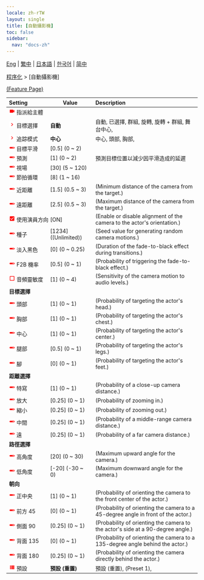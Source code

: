 ```yaml
---
locale: zh-rTW
layout: single
title: [自動攝影機]
toc: false
sidebar:
  nav: "docs-zh"
---
```

[Eng](/dancexr/menu/2025.4/motion/auto_cam) | [繁中](/tw/dancexr/menu/2025.4/motion/auto_cam) | [日本語](/jp/dancexr/menu/2025.4/motion/auto_cam) | [한국어](/kr/dancexr/menu/2025.4/motion/auto_cam) | [简中](/zh/dancexr/menu/2025.4/motion/auto_cam)

[程序化](../menu#程序化) > [自動攝影機]



[(Feature Page)](/dancexr/features/auto_cam.md)

| Setting | Value | Description |
| :--- | --- | :--- |
|<nobr><img src="/images/icon/ic_videocam.png" alt="videocam icon"/> 指派給主體</nobr>|| 
|<nobr><img src="/images/icon/ic_chevron.png" alt="chevron icon"/> 目標選擇</nobr>| **自動** | 自動, 已選擇, 群組, 旋轉, 旋轉 + 群組, 舞台中心,  |
|<nobr><img src="/images/icon/ic_chevron.png" alt="chevron icon"/> 追踪模式</nobr>| **中心** | 中心, 頭部, 胸部,  |
|<nobr><img src="/images/icon/ic_slider.png" alt="slider icon"/> 目標平滑</nobr>| [0.5] (0 ~ 2) | 
|<nobr><img src="/images/icon/ic_slider.png" alt="slider icon"/> 預測</nobr>| [1] (0 ~ 2) | 預測目標位置以減少因平滑造成的延遲
|<nobr><img src="/images/icon/ic_slider.png" alt="slider icon"/> 視場</nobr>| [30] (5 ~ 120) | 
|<nobr><img src="/images/icon/ic_slider.png" alt="slider icon"/> 節拍循環</nobr>| [8] (1 ~ 16) | 
|<nobr><img src="/images/icon/ic_slider.png" alt="slider icon"/> 近距離</nobr>| [1.5] (0.5 ~ 3) | (Minimum distance of the camera from the target.)
|<nobr><img src="/images/icon/ic_slider.png" alt="slider icon"/> 遠距離</nobr>| [2.5] (0.5 ~ 3) | (Maximum distance of the camera from the target.)
|<nobr><img src="/images/icon/ic_check_on.png" alt="check on icon"/> 使用演員方向</nobr>| [ON] | (Enable or disable alignment of the camera to the actor's orientation.)
|<nobr><img src="/images/icon/ic_slider.png" alt="slider icon"/> 種子</nobr>| [1234] ((Unlimited)) | (Seed value for generating random camera motions.)
|<nobr><img src="/images/icon/ic_slider.png" alt="slider icon"/> 淡入黑色</nobr>| [0] (0 ~ 0.25) | (Duration of the fade-to-black effect during transitions.)
|<nobr><img src="/images/icon/ic_slider.png" alt="slider icon"/> F2B 機率</nobr>| [0.5] (0 ~ 1) | (Probability of triggering the fade-to-black effect.)
|<nobr><img src="/images/icon/ic_check_off.png" alt="check off icon"/> 音頻靈敏度</nobr>| [1] (0 ~ 4) | (Sensitivity of the camera motion to audio levels.)
|<nobr> <b>目標選擇</b></nobr>|| 
|<nobr><img src="/images/icon/ic_slider.png" alt="slider icon"/> 頭部</nobr>| [1] (0 ~ 1) | (Probability of targeting the actor's head.)
|<nobr><img src="/images/icon/ic_slider.png" alt="slider icon"/> 胸部</nobr>| [1] (0 ~ 1) | (Probability of targeting the actor's chest.)
|<nobr><img src="/images/icon/ic_slider.png" alt="slider icon"/> 中心</nobr>| [1] (0 ~ 1) | (Probability of targeting the actor's center.)
|<nobr><img src="/images/icon/ic_slider.png" alt="slider icon"/> 腿部</nobr>| [0.5] (0 ~ 1) | (Probability of targeting the actor's legs.)
|<nobr><img src="/images/icon/ic_slider.png" alt="slider icon"/> 腳</nobr>| [0] (0 ~ 1) | (Probability of targeting the actor's feet.)
|<nobr> <b>距離選擇</b></nobr>|| 
|<nobr><img src="/images/icon/ic_slider.png" alt="slider icon"/> 特寫</nobr>| [1] (0 ~ 1) | (Probability of a close-up camera distance.)
|<nobr><img src="/images/icon/ic_slider.png" alt="slider icon"/> 放大</nobr>| [0.25] (0 ~ 1) | (Probability of zooming in.)
|<nobr><img src="/images/icon/ic_slider.png" alt="slider icon"/> 縮小</nobr>| [0.25] (0 ~ 1) | (Probability of zooming out.)
|<nobr><img src="/images/icon/ic_slider.png" alt="slider icon"/> 中間</nobr>| [0.25] (0 ~ 1) | (Probability of a middle-range camera distance.)
|<nobr><img src="/images/icon/ic_slider.png" alt="slider icon"/> 遠</nobr>| [0.25] (0 ~ 1) | (Probability of a far camera distance.)
|<nobr> <b>路徑選擇</b></nobr>|| 
|<nobr><img src="/images/icon/ic_slider.png" alt="slider icon"/> 高角度</nobr>| [20] (0 ~ 30) | (Maximum upward angle for the camera.)
|<nobr><img src="/images/icon/ic_slider.png" alt="slider icon"/> 低角度</nobr>| [-20] (-30 ~ 0) | (Maximum downward angle for the camera.)
|<nobr> <b>朝向</b></nobr>|| 
|<nobr><img src="/images/icon/ic_slider.png" alt="slider icon"/> 正中央</nobr>| [1] (0 ~ 1) | (Probability of orienting the camera to the front center of the actor.)
|<nobr><img src="/images/icon/ic_slider.png" alt="slider icon"/> 前方 45</nobr>| [0] (0 ~ 1) | (Probability of orienting the camera to a 45-degree angle in front of the actor.)
|<nobr><img src="/images/icon/ic_slider.png" alt="slider icon"/> 側面 90</nobr>| [0.25] (0 ~ 1) | (Probability of orienting the camera to the actor's side at a 90-degree angle.)
|<nobr><img src="/images/icon/ic_slider.png" alt="slider icon"/> 背面 135</nobr>| [0] (0 ~ 1) | (Probability of orienting the camera to a 135-degree angle behind the actor.)
|<nobr><img src="/images/icon/ic_slider.png" alt="slider icon"/> 背面 180</nobr>| [0.25] (0 ~ 1) | (Probability of orienting the camera directly behind the actor.)
|<nobr><img src="/images/icon/ic_list.png" alt="list icon"/> 預設</nobr>| **預設 (重置)** | 預設 (重置), (Preset 1),  |
